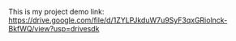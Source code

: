This is my project demo link:
 https://drive.google.com/file/d/1ZYLPJkduW7u9SyF3qxGRiolnck-BkfWQ/view?usp=drivesdk
